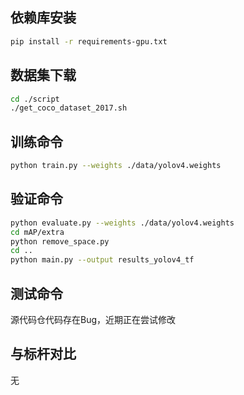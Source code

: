 ## 依赖库安装

```bash
pip install -r requirements-gpu.txt
```

## 数据集下载

```bash
cd ./script
./get_coco_dataset_2017.sh
```

## 训练命令

```bash
python train.py --weights ./data/yolov4.weights
```

## 验证命令

```bash
python evaluate.py --weights ./data/yolov4.weights
cd mAP/extra
python remove_space.py
cd ..
python main.py --output results_yolov4_tf
```

## 测试命令

源代码仓代码存在Bug，近期正在尝试修改

## 与标杆对比

无

